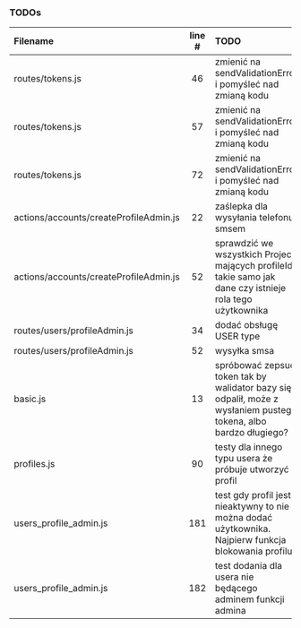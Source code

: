 ### TODOs
| Filename | line # | TODO
|:------|:------:|:------
| routes/tokens.js | 46 | zmienić na sendValidationError i pomyśleć nad zmianą kodu
| routes/tokens.js | 57 | zmienić na sendValidationError i pomyśleć nad zmianą kodu
| routes/tokens.js | 72 | zmienić na sendValidationError i pomyśleć nad zmianą kodu
| actions/accounts/createProfileAdmin.js | 22 | zaślepka dla wysyłania telefonu smsem
| actions/accounts/createProfileAdmin.js | 52 | sprawdzić we wszystkich Project mających profileId takie samo jak dane czy istnieje rola tego użytkownika
| routes/users/profileAdmin.js | 34 | dodać obsługę USER type
| routes/users/profileAdmin.js | 52 | wysyłka smsa
| basic.js | 13 | spróbować zepsuć token tak by walidator bazy się odpalił, może z wysłaniem pustego tokena, albo bardzo długiego?
| profiles.js | 90 | testy dla innego typu usera że próbuje utworzyć profil
| users_profile_admin.js | 181 | test gdy profil jest nieaktywny to nie można dodać użytkownika. Najpierw funkcja blokowania profilu
| users_profile_admin.js | 182 | test dodania dla usera nie będącego adminem funkcji admina